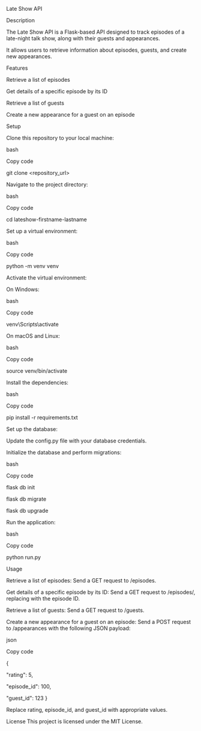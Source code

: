 Late Show API


Description


The Late Show API is a Flask-based API designed to track episodes of a late-night talk show, along with their guests and appearances.

It allows users to retrieve information about episodes, guests, and create new appearances.


Features

Retrieve a list of episodes

Get details of a specific episode by its ID

Retrieve a list of guests

Create a new appearance for a guest on an episode


Setup


Clone this repository to your local machine:



bash

Copy code


git clone <repository_url>


Navigate to the project directory:




bash

Copy code

cd lateshow-firstname-lastname


Set up a virtual environment:


bash

Copy code


python -m venv venv

Activate the virtual environment:


On Windows:


bash

Copy code

venv\Scripts\activate


On macOS and Linux:



bash

Copy code

source venv/bin/activate

Install the dependencies:



bash

Copy code

pip install -r requirements.txt

Set up the database:


Update the config.py file with your database credentials.



Initialize the database and perform migrations:


bash

Copy code

flask db init

flask db migrate

flask db upgrade

Run the application:



bash

Copy code

python run.py

Usage

Retrieve a list of episodes: Send a GET request to /episodes.


Get details of a specific episode by its ID: Send a GET request to /episodes/<id>, replacing <id> with the episode ID.


Retrieve a list of guests: Send a GET request to /guests.


Create a new appearance for a guest on an episode: Send a POST request to /appearances with the following JSON payload:



json

Copy code

{

  "rating": 5,
  
  "episode_id": 100,
  
  "guest_id": 123
}


Replace rating, episode_id, and guest_id with appropriate values.





License
This project is licensed under the MIT License.
